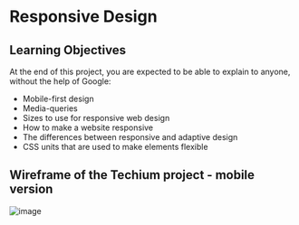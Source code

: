 # Responsive Design
## Learning Objectives

At the end of this project, you are expected to be able to explain to anyone, without the help of Google:
- Mobile-first design
- Media-queries
- Sizes to use for responsive web design
- How to make a website responsive
- The differences between responsive and adaptive design
- CSS units that are used to make elements flexible

## Wireframe of the Techium project - mobile version
![image](https://github.com/Agent-Ken/holbertonschool-web_front_end/assets/128805216/9739ab30-2c96-4663-bdab-20910d53e842)
